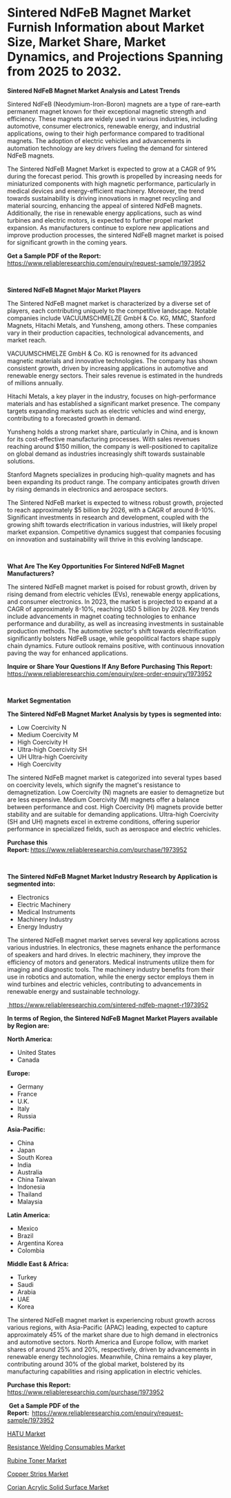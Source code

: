 <p><h1>Sintered NdFeB Magnet Market Furnish Information about Market Size, Market Share, Market Dynamics, and Projections Spanning from 2025 to 2032.</h1></p><p><strong>Sintered NdFeB Magnet Market Analysis and Latest Trends</strong></p>
<p><p>Sintered NdFeB (Neodymium-Iron-Boron) magnets are a type of rare-earth permanent magnet known for their exceptional magnetic strength and efficiency. These magnets are widely used in various industries, including automotive, consumer electronics, renewable energy, and industrial applications, owing to their high performance compared to traditional magnets. The adoption of electric vehicles and advancements in automation technology are key drivers fueling the demand for sintered NdFeB magnets.</p><p>The Sintered NdFeB Magnet Market is expected to grow at a CAGR of 9% during the forecast period. This growth is propelled by increasing needs for miniaturized components with high magnetic performance, particularly in medical devices and energy-efficient machinery. Moreover, the trend towards sustainability is driving innovations in magnet recycling and material sourcing, enhancing the appeal of sintered NdFeB magnets. Additionally, the rise in renewable energy applications, such as wind turbines and electric motors, is expected to further propel market expansion. As manufacturers continue to explore new applications and improve production processes, the sintered NdFeB magnet market is poised for significant growth in the coming years.</p></p>
<p><strong>Get a Sample PDF of the Report:&nbsp;</strong> <a href="https://www.reliableresearchiq.com/enquiry/request-sample/1973952?utm_campaign=1896&utm_medium=2&utm_source=Github&utm_content=ia&utm_term=15022025&utm_id=sintered-ndfeb-magnet">https://www.reliableresearchiq.com/enquiry/request-sample/1973952</a></p>
<p>&nbsp;</p>
<p><strong>Sintered NdFeB Magnet Major Market Players</strong></p>
<p><p>The Sintered NdFeB magnet market is characterized by a diverse set of players, each contributing uniquely to the competitive landscape. Notable companies include VACUUMSCHMELZE GmbH & Co. KG, MMC, Stanford Magnets, Hitachi Metals, and Yunsheng, among others. These companies vary in their production capacities, technological advancements, and market reach.</p><p>VACUUMSCHMELZE GmbH & Co. KG is renowned for its advanced magnetic materials and innovative technologies. The company has shown consistent growth, driven by increasing applications in automotive and renewable energy sectors. Their sales revenue is estimated in the hundreds of millions annually.</p><p>Hitachi Metals, a key player in the industry, focuses on high-performance materials and has established a significant market presence. The company targets expanding markets such as electric vehicles and wind energy, contributing to a forecasted growth in demand.</p><p>Yunsheng holds a strong market share, particularly in China, and is known for its cost-effective manufacturing processes. With sales revenues reaching around $150 million, the company is well-positioned to capitalize on global demand as industries increasingly shift towards sustainable solutions.</p><p>Stanford Magnets specializes in producing high-quality magnets and has been expanding its product range. The company anticipates growth driven by rising demands in electronics and aerospace sectors.</p><p>The Sintered NdFeB market is expected to witness robust growth, projected to reach approximately $5 billion by 2026, with a CAGR of around 8-10%. Significant investments in research and development, coupled with the growing shift towards electrification in various industries, will likely propel market expansion. Competitive dynamics suggest that companies focusing on innovation and sustainability will thrive in this evolving landscape.</p></p>
<p>&nbsp;</p>
<p><strong>What Are The Key Opportunities For Sintered NdFeB Magnet Manufacturers?</strong></p>
<p><p>The sintered NdFeB magnet market is poised for robust growth, driven by rising demand from electric vehicles (EVs), renewable energy applications, and consumer electronics. In 2023, the market is projected to expand at a CAGR of approximately 8-10%, reaching USD 5 billion by 2028. Key trends include advancements in magnet coating technologies to enhance performance and durability, as well as increasing investments in sustainable production methods. The automotive sector's shift towards electrification significantly bolsters NdFeB usage, while geopolitical factors shape supply chain dynamics. Future outlook remains positive, with continuous innovation paving the way for enhanced applications.</p></p>
<p><strong>Inquire or Share Your Questions If Any Before Purchasing This Report:</strong> <a href="https://www.reliableresearchiq.com/enquiry/pre-order-enquiry/1973952?utm_campaign=1896&utm_medium=2&utm_source=Github&utm_content=ia&utm_term=15022025&utm_id=sintered-ndfeb-magnet">https://www.reliableresearchiq.com/enquiry/pre-order-enquiry/1973952</a></p>
<p>&nbsp;</p>
<p><strong>Market Segmentation</strong></p>
<p><strong>The Sintered NdFeB Magnet Market Analysis by types is segmented into:</strong></p>
<p><ul><li>Low Coercivity N</li><li>Medium Coercivity M</li><li>High Coercivity H</li><li>Ultra-high Coercivity SH</li><li>UH Ultra-high Coercivity</li><li>High Coercivity</li></ul></p>
<p><p>The sintered NdFeB magnet market is categorized into several types based on coercivity levels, which signify the magnet's resistance to demagnetization. Low Coercivity (N) magnets are easier to demagnetize but are less expensive. Medium Coercivity (M) magnets offer a balance between performance and cost. High Coercivity (H) magnets provide better stability and are suitable for demanding applications. Ultra-high Coercivity (SH and UH) magnets excel in extreme conditions, offering superior performance in specialized fields, such as aerospace and electric vehicles.</p></p>
<p><strong>Purchase this Report:&nbsp;</strong><a href="https://www.reliableresearchiq.com/purchase/1973952?utm_campaign=1896&utm_medium=2&utm_source=Github&utm_content=ia&utm_term=15022025&utm_id=sintered-ndfeb-magnet">https://www.reliableresearchiq.com/purchase/1973952</a></p>
<p>&nbsp;</p>
<p><strong>The Sintered NdFeB Magnet Market Industry Research by Application is segmented into:</strong></p>
<p><ul><li>Electronics</li><li>Electric Machinery</li><li>Medical Instruments</li><li>Machinery Industry</li><li>Energy Industry</li></ul></p>
<p><p>The sintered NdFeB magnet market serves several key applications across various industries. In electronics, these magnets enhance the performance of speakers and hard drives. In electric machinery, they improve the efficiency of motors and generators. Medical instruments utilize them for imaging and diagnostic tools. The machinery industry benefits from their use in robotics and automation, while the energy sector employs them in wind turbines and electric vehicles, contributing to advancements in renewable energy and sustainable technology.</p></p>
<p><a href="https://www.reliableresearchiq.com/sintered-ndfeb-magnet-r1973952?utm_campaign=1896&utm_medium=2&utm_source=Github&utm_content=ia&utm_term=15022025&utm_id=sintered-ndfeb-magnet">&nbsp;https://www.reliableresearchiq.com/sintered-ndfeb-magnet-r1973952</a></p>
<p><strong>In terms of Region, the Sintered NdFeB Magnet Market Players available by Region are:</strong></p>
<p>
    <p> <strong> North America: </strong>
        <ul>
            <li>United States</li>
            <li>Canada</li>
        </ul>
        </p> 
    <p> <strong> Europe: </strong>
        <ul>
            <li>Germany</li>
            <li>France</li>
            <li>U.K.</li>
            <li>Italy</li>
            <li>Russia</li>
        </ul>
        </p> 
    <p> <strong> Asia-Pacific: </strong>
        <ul>
            <li>China</li>
            <li>Japan</li>
            <li>South Korea</li>
            <li>India</li>
            <li>Australia</li>
            <li>China Taiwan</li>
            <li>Indonesia</li>
            <li>Thailand</li>
            <li>Malaysia</li>
        </ul>
        </p> 
    <p> <strong> Latin America: </strong>
        <ul>
            <li>Mexico</li>
            <li>Brazil</li>
            <li>Argentina Korea</li>
            <li>Colombia</li>
        </ul>
        </p> 
    <p> <strong> Middle East & Africa: </strong>
        <ul>
            <li>Turkey</li>
            <li>Saudi</li>
            <li>Arabia</li>
            <li>UAE</li>
            <li>Korea</li>
        </ul>
    </p>
    </p>
<p><p>The sintered NdFeB magnet market is experiencing robust growth across various regions, with Asia-Pacific (APAC) leading, expected to capture approximately 45% of the market share due to high demand in electronics and automotive sectors. North America and Europe follow, with market shares of around 25% and 20%, respectively, driven by advancements in renewable energy technologies. Meanwhile, China remains a key player, contributing around 30% of the global market, bolstered by its manufacturing capabilities and rising application in electric vehicles.</p></p>
<p><strong>Purchase this Report: </strong><a href="https://www.reliableresearchiq.com/purchase/1973952?utm_campaign=1896&utm_medium=2&utm_source=Github&utm_content=ia&utm_term=15022025&utm_id=sintered-ndfeb-magnet">https://www.reliableresearchiq.com/purchase/1973952</a></p>
<p>&nbsp;<strong>Get a Sample PDF of the Report:&nbsp;&nbsp;</strong><a href="https://www.reliableresearchiq.com/enquiry/request-sample/1973952?utm_campaign=1896&utm_medium=2&utm_source=Github&utm_content=ia&utm_term=15022025&utm_id=sintered-ndfeb-magnet">https://www.reliableresearchiq.com/enquiry/request-sample/1973952</a></p>
<p><strong></strong></p>
<p><p><a href="https://github.com/ivvrgibi/Market-Research-Report-List-1/blob/main/hatu-market.md?utm_campaign=1896&utm_medium=2&utm_source=Github&utm_content=ia&utm_term=15022025&utm_id=sintered-ndfeb-magnet">HATU Market</a></p><p><a href="https://www.linkedin.com/pulse/trend-analysis-resistance-welding-consumables-market-expected-xnv6e?utm_campaign=1896&utm_medium=2&utm_source=Github&utm_content=ia&utm_term=15022025&utm_id=sintered-ndfeb-magnet">Resistance Welding Consumables Market</a></p><p><a href="https://github.com/domnikgisken/Market-Research-Report-List-1/blob/main/rubine-toner-market.md?utm_campaign=1896&utm_medium=2&utm_source=Github&utm_content=ia&utm_term=15022025&utm_id=sintered-ndfeb-magnet">Rubine Toner Market</a></p><p><a href="https://www.linkedin.com/pulse/copper-strips-market-size-forecasted-cagr-125-from-2025-2032-ejaoe?utm_campaign=1896&utm_medium=2&utm_source=Github&utm_content=ia&utm_term=15022025&utm_id=sintered-ndfeb-magnet">Copper Strips Market</a></p><p><a href="https://www.linkedin.com/pulse/corian-acrylic-solid-surface-market-research-report-trends-overview-qdsme?utm_campaign=1896&utm_medium=2&utm_source=Github&utm_content=ia&utm_term=15022025&utm_id=sintered-ndfeb-magnet">Corian Acrylic Solid Surface Market</a></p></p>
